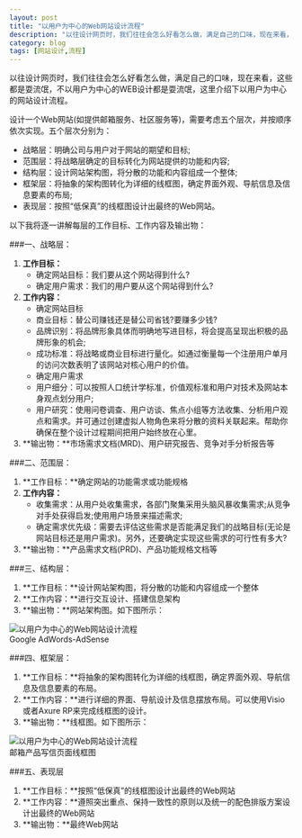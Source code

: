 ```yaml
---
layout: post
title: "以用户为中心的Web网站设计流程"
description: "以往设计网页时，我们往往会怎么好看怎么做，满足自己的口味，现在来看，这些都是耍流氓，不以用户为中心的WEB设计都是耍流氓，这里介绍下以用户为中心的网站设计流程。"
category: blog
tags: [网站设计,流程]
---
```

以往设计网页时，我们往往会怎么好看怎么做，满足自己的口味，现在来看，这些都是耍流氓，不以用户为中心的WEB设计都是耍流氓，这里介绍下以用户为中心的网站设计流程。

设计一个Web网站(如提供邮箱服务、社区服务等)，需要考虑五个层次，并按顺序依次实现。五个层次分别为：

* 战略层：明确公司与用户对于网站的期望和目标;
* 范围层：将战略层确定的目标转化为网站提供的功能和内容;
* 结构层：设计网站架构图，将分散的功能和内容组成一个整体;
* 框架层：将抽象的架构图转化为详细的线框图，确定界面外观、导航信息及信息要素的布局;
* 表现层：按照“低保真”的线框图设计出最终的Web网站。

以下我将逐一讲解每层的工作目标、工作内容及输出物：

###一、战略层：

1. **工作目标：**
    * 确定网站目标：我们要从这个网站得到什么?
    * 确定用户需求：我们的用户要从这个网站得到什么?
2. **工作内容：**
    * 确定网站目标
    * 商业目标：替公司赚钱还是替公司省钱?要赚多少钱?
    * 品牌识别：将品牌形象具体而明确地写进目标，将会提高呈现出积极的品牌形象的机会;
    * 成功标准：将战略或商业目标进行量化。如通过衡量每一个注册用户单月的访问次数表明了该网站对核心用户的价值。
    * 确定用户需求
    * 用户细分：可以按照人口统计学标准，价值观标准和用户对技术及网站本身观点划分用户;
    * 用户研究：使用问卷调查、用户访谈、焦点小组等方法收集、分析用户观点和需求。并可通过创建虚拟人物角色来将分散的资料关联起来。帮助你确保在整个设计过程期间把用户始终放在心里。
3. **输出物：**市场需求文档(MRD)、用户研究报告、竞争对手分析报告等

###二、范围层：

1. **工作目标：**确定网站的功能需求或功能规格
2. **工作内容：**
    * 收集需求：从用户处收集需求，各部门聚集采用头脑风暴收集需求;从竞争对手处获得启发;使用用户场景来描述需求;
    * 确定需求优先级：需要去评估这些需求是否能满足我们的战略目标(无论是网站目标还是用户需求)。另外，还要确定实现这些需求的可行性有多大?
3. **输出物：**产品需求文档(PRD)、产品功能规格文档等

###三、结构层：

1. **工作目标：**设计网站架构图，将分散的功能和内容组成一个整体
2. **工作内容：**进行交互设计、搭建信息架构
3. **输出物：**网站架构图。如下图所示：

![以用户为中心的Web网站设计流程][1]<br>Google AdWords-AdSense

###四、框架层：

1. **工作目标：**将抽象的架构图转化为详细的线框图，确定界面外观、导航信息及信息要素的布局。
2. **工作内容：**进行详细的界面、导航设计及信息摆放布局。可以使用Visio或者Axure RP来完成线框图的设计。
3. **输出物：**线框图。如下图所示：

![以用户为中心的Web网站设计流程][2]<br>邮箱产品写信页面线框图

###五、表现层

1. **工作目标：**按照“低保真”的线框图设计出最终的Web网站
2. **工作内容：**遵照突出重点、保持一致性的原则以及统一的配色排版方案设计出最终的Web网站
3. **输出物：**最终Web网站

[1]: http://img15.poco.cn/mypoco/myphoto/20140303/19/1744117532014030319403831THX.jpg
[2]: http://img15.poco.cn/mypoco/myphoto/20140303/19/174411753201403031940405THX.jpg